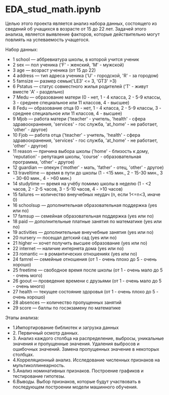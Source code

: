 <h1>EDA_stud_math.ipynb</h1>

Целью этого проекта является анализ набора данных, состоящего из сведений об учащихся в возрасте от 15 до 22 лет.
Задачей этого анализа, является выявление факторов, которые действительно могут повлиять на успеваемость учащегося.

Набор данных:
<ul>
<li>1 school — аббревиатура школы, в которой учится ученик</li>
<li>2 sex — пол ученика ('F' - женский, 'M' - мужской)</li>
<li>3 age — возраст ученика (от 15 до 22)</li>
<li>4 address — тип адреса ученика ('U' - городской, 'R' - за городом)</li>
<li>5 famsize — размер семьи('LE3' <= 3, 'GT3' >3)</li>
<li>6 Pstatus — статус совместного жилья родителей ('T' - живут вместе 'A' - раздельно)</li>
<li>7 Medu — образование матери (0 - нет, 1 - 4 класса, 2 - 5-9 классы, 3 - среднее специальное или 11 классов, 4 - высшее)</li>
<li>8 Fedu — образование отца (0 - нет, 1 - 4 класса, 2 - 5-9 классы, 3 - среднее специальное или 11 классов, 4 - высшее)</li>
<li>9 Mjob — работа матери ('teacher' - учитель, 'health' - сфера здравоохранения, 'services' - гос служба, 'at_home' - не работает, 'other' - другое)</li>
<li>10 Fjob — работа отца ('teacher' - учитель, 'health' - сфера здравоохранения, 'services' - гос служба, 'at_home' - не работает, 'other' - другое)</li>
<li>11 reason — причина выбора школы ('home' - близость к дому, 'reputation' - репутация школы, 'course' - образовательная программа, 'other' - другое)</li>
<li>12 guardian — опекун ('mother' - мать, 'father' - отец, 'other' - другое)</li>
<li>13 traveltime — время в пути до школы (1 - <15 мин., 2 - 15-30 мин., 3 - 30-60 мин., 4 - >60 мин.)</li>
<li>14 studytime — время на учёбу помимо школы в неделю (1 - <2 часов, 2 - 2-5 часов, 3 - 5-10 часов, 4 - >10 часов)</li>
<li>15 failures — количество внеучебных неудач (n, если 1<=n<3, иначе 0)</li>
<li>16 schoolsup — дополнительная образовательная поддержка (yes или no)</li>
<li>17 famsup — семейная образовательная поддержка (yes или no)</li>
<li>18 paid — дополнительные платные занятия по математике (yes или no)</li>
<li>19 activities — дополнительные внеучебные занятия (yes или no)</li>
<li>20 nursery — посещал детский сад (yes или no)</li>
<li>21 higher — хочет получить высшее образование (yes или no)</li>
<li>22 internet — наличие интернета дома (yes или no)</li>
<li>23 romantic — в романтических отношениях (yes или no)</li>
<li>24 famrel — семейные отношения (от 1 - очень плохо до 5 - очень хорошо)</li>
<li>25 freetime — свободное время после школы (от 1 - очень мало до 5 - очень мого)</li>
<li>26 goout — проведение времени с друзьями (от 1 - очень мало до 5 - очень много)</li>
<li>27 health — текущее состояние здоровья (от 1 - очень плохо до 5 - очень хорошо)</li>
<li>28 absences — количество пропущенных занятий</li>
<li>29 score — баллы по госэкзамену по математике</li>
</ul>
Этапы анализа:
<ul>
<li>1.Импортирование библиотек и загрузка данных</li>
<li>2. Первичный осмотр данных.</li>
<li>3. Анализ каждого столбца на распределение, выбросы, уникальные значения и пропущенные значения. Удаления выбросов и ошибочных значений. Замена пропущенных значение в некоторых столбцах.</li>
<li>4.Корреляционный анализ. Исследование численных признаков на мультиколлинеарность.</li>
<li>5.Анализ номинативных признаков. Построение графиков и тестирование гипотезы.</li>
<li>6.Выводы. Выбор признаков, которые будут участвовать в последующем построении модели машинного обучения.</li>
</ul>
